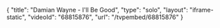 {
    "title": "Damian Wayne - I'll Be Good",
    "type": "solo",
    "layout": "iframe-static",
    "videoId": "68815876",
    "url": "\/tvpembed\/68815876"
}